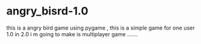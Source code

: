 # angry_bisrd-1.0
this is a angry bird game using pygame , this is a simple game for one user 1.0 in 2.0 i m going to make is multiplayer game .......
